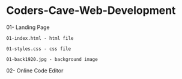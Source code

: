 # Coders-Cave-Web-Development

01- Landing Page

    01-index.html - html file
    
    01-styles.css - css file
    
    01-back1920.jpg - background image

02- Online Code Editor

